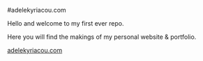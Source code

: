 #adelekyriacou.com

Hello and welcome to my first ever repo. 

Here you will find the makings of my personal website & portfolio.
 
[adelekyriacou.com](https://adelekyriacou.github.io)
